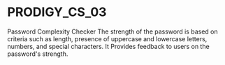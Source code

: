 # PRODIGY_CS_03
Password Complexity Checker
The strength of the password is based on criteria such as length, presence of uppercase and lowercase letters, numbers, and special characters. It Provides feedback to users on the password's strength.
